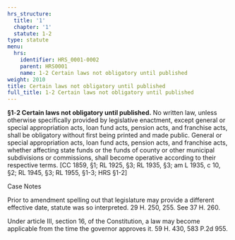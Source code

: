 ```yaml
---
hrs_structure:
  title: '1'
  chapter: '1'
  statute: 1-2
type: statute
menu:
  hrs:
    identifier: HRS_0001-0002
    parent: HRS0001
    name: 1-2 Certain laws not obligatory until published
weight: 2010
title: Certain laws not obligatory until published
full_title: 1-2 Certain laws not obligatory until published
---
```

**§1**-**2 Certain laws not obligatory until published.** No written law, unless otherwise specifically provided by legislative enactment, except general or special appropriation acts, loan fund acts, pension acts, and franchise acts, shall be obligatory without first being printed and made public. General or special appropriation acts, loan fund acts, pension acts, and franchise acts, whether affecting state funds or the funds of county or other municipal subdivisions or commissions, shall become operative according to their respective terms. [CC 1859, §1; RL 1925, §3; RL 1935, §3; am L 1935, c 10, §2; RL 1945, §3; RL 1955, §1-3; HRS §1-2]

Case Notes

Prior to amendment spelling out that legislature may provide a different effective date, statute was so interpreted. 29 H. 250, 255\. See 37 H. 260.

Under article III, section 16, of the Constitution, a law may become applicable from the time the governor approves it. 59 H. 430, 583 P.2d 955.